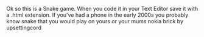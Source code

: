 Ok so this is a Snake game. When you code it in your Text Editor save it with a .html extension.
If you've had a phone in the early 2000s you probably know snake that you would play on yours or your mums nokia brick
by upsettingcord


